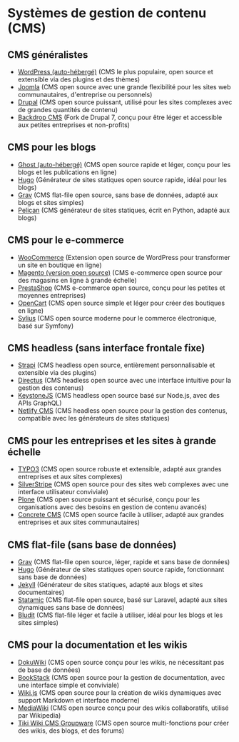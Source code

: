 # Systèmes de gestion de contenu (CMS)

## CMS généralistes
  - [WordPress (auto-hébergé)](https://wordpress.org/) (CMS le plus populaire, open source et extensible via des plugins et des thèmes)
  - [Joomla](https://www.joomla.org/) (CMS open source avec une grande flexibilité pour les sites web communautaires, d'entreprise ou personnels)
  - [Drupal](https://www.drupal.org/) (CMS open source puissant, utilisé pour les sites complexes avec de grandes quantités de contenu)
  - [Backdrop CMS](https://backdropcms.org/) (Fork de Drupal 7, conçu pour être léger et accessible aux petites entreprises et non-profits)

## CMS pour les blogs
  - [Ghost (auto-hébergé)](https://ghost.org/) (CMS open source rapide et léger, conçu pour les blogs et les publications en ligne)
  - [Hugo](https://gohugo.io/) (Générateur de sites statiques open source rapide, idéal pour les blogs)
  - [Grav](https://getgrav.org/) (CMS flat-file open source, sans base de données, adapté aux blogs et sites simples)
  - [Pelican](https://blog.getpelican.com/) (CMS générateur de sites statiques, écrit en Python, adapté aux blogs)

## CMS pour le e-commerce
  - [WooCommerce](https://woocommerce.com/) (Extension open source de WordPress pour transformer un site en boutique en ligne)
  - [Magento (version open source)](https://magento.com/) (CMS e-commerce open source pour des magasins en ligne à grande échelle)
  - [PrestaShop](https://www.prestashop.com/) (CMS e-commerce open source, conçu pour les petites et moyennes entreprises)
  - [OpenCart](https://www.opencart.com/) (CMS open source simple et léger pour créer des boutiques en ligne)
  - [Sylius](https://sylius.com/) (CMS open source moderne pour le commerce électronique, basé sur Symfony)

## CMS headless (sans interface frontale fixe)
  - [Strapi](https://strapi.io/) (CMS headless open source, entièrement personnalisable et extensible via des plugins)
  - [Directus](https://directus.io/) (CMS headless open source avec une interface intuitive pour la gestion des contenus)
  - [KeystoneJS](https://keystonejs.com/) (CMS headless open source basé sur Node.js, avec des APIs GraphQL)
  - [Netlify CMS](https://www.netlifycms.org/) (CMS headless open source pour la gestion des contenus, compatible avec les générateurs de sites statiques)

## CMS pour les entreprises et les sites à grande échelle
  - [TYPO3](https://typo3.org/) (CMS open source robuste et extensible, adapté aux grandes entreprises et aux sites complexes)
  - [SilverStripe](https://www.silverstripe.org/) (CMS open source pour des sites web complexes avec une interface utilisateur conviviale)
  - [Plone](https://plone.org/) (CMS open source puissant et sécurisé, conçu pour les organisations avec des besoins en gestion de contenu avancés)
  - [Concrete CMS](https://www.concretecms.com/) (CMS open source facile à utiliser, adapté aux grandes entreprises et aux sites communautaires)

## CMS flat-file (sans base de données)
  - [Grav](https://getgrav.org/) (CMS flat-file open source, léger, rapide et sans base de données)
  - [Hugo](https://gohugo.io/) (Générateur de sites statiques open source rapide, fonctionnant sans base de données)
  - [Jekyll](https://jekyllrb.com/) (Générateur de sites statiques, adapté aux blogs et sites documentaires)
  - [Statamic](https://statamic.com/) (CMS flat-file open source, basé sur Laravel, adapté aux sites dynamiques sans base de données)
  - [Bludit](https://www.bludit.com/) (CMS flat-file léger et facile à utiliser, idéal pour les blogs et les sites simples)

## CMS pour la documentation et les wikis
  - [DokuWiki](https://www.dokuwiki.org/dokuwiki) (CMS open source conçu pour les wikis, ne nécessitant pas de base de données)
  - [BookStack](https://www.bookstackapp.com/) (CMS open source pour la gestion de documentation, avec une interface simple et conviviale)
  - [Wiki.js](https://wiki.js.org/) (CMS open source pour la création de wikis dynamiques avec support Markdown et interface moderne)
  - [MediaWiki](https://www.mediawiki.org/wiki/MediaWiki) (CMS open source conçu pour des wikis collaboratifs, utilisé par Wikipedia)
  - [Tiki Wiki CMS Groupware](https://tiki.org/) (CMS open source multi-fonctions pour créer des wikis, des blogs, et des forums)

